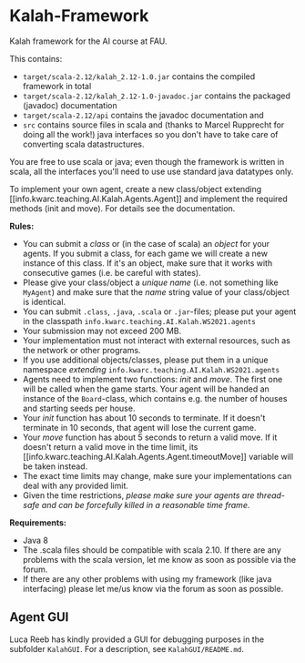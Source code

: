 # Kalah-Framework
Kalah framework for the AI course at FAU.

This contains:
- `target/scala-2.12/kalah_2.12-1.0.jar` contains the compiled framework in total
- `target/scala-2.12/kalah_2.12-1.0-javadoc.jar` contains the packaged (javadoc) documentation
- `target/scala-2.12/api` contains the javadoc documentation and
- `src` contains source files in scala and (thanks to Marcel Rupprecht for doing all the work!) java interfaces so you don't have to take care of converting scala datastructures.

You are free to use scala or java; even though the framework is written in scala, all the interfaces you'll need to use use standard java datatypes only.

To implement your own agent, create a new class/object extending [[info.kwarc.teaching.AI.Kalah.Agents.Agent]]
and implement the required methods (init and move). For details see the documentation.

**Rules:**
- You can submit a *class*  or (in the case of scala) an *object* for your agents. If you submit a class, for each game we will create a new instance of this class. If it's an object, make sure that it works with consecutive games (i.e. be careful with states).
- Please give your class/object a *unique name* (i.e. not something like `MyAgent`) and make sure that the *name* string value of your class/object is identical.
- You can submit `.class`, `.java`, `.scala` or `.jar`-files; please put your agent in the classpath `info.kwarc.teaching.AI.Kalah.WS2021.agents`
- Your submission may not exceed 200 MB.
- Your implementation must not interact with external resources, such as the network or other programs. 
- If you use additional objects/classes, please put them in a unique namespace *extending* `info.kwarc.teaching.AI.Kalah.WS2021.agents`
- Agents need to implement two functions: *init* and *move*. The first one will be called when the game starts. Your agent will be handed an instance of the `Board`-class, which contains e.g. the number of houses and starting seeds per house.
- Your *init* function has  about 10 seconds to terminate. If it doesn't terminate in 10 seconds, that agent will lose the current game.
- Your *move* function has  about 5 seconds to return a valid move. If it doesn't return a valid move in the time limit, its [[info.kwarc.teaching.AI.Kalah.Agents.Agent.timeoutMove]] variable will be taken instead.
- The exact time limits may change, make sure your implementations can deal with any provided limit. 
- Given the time restrictions, *please make sure your agents are thread-safe and can be forcefully killed in a reasonable time frame*.

**Requirements:**
- Java 8
- The .scala files should be compatible with scala 2.10. If there are any problems with the scala version, let me know as soon as possible via the forum.
- If there are any other problems with using my framework (like java interfacing) please let me/us know via the forum as soon as possible.

## Agent GUI
Luca Reeb has kindly provided a GUI for debugging purposes in the subfolder `KalahGUI`. For a description, see `KalahGUI/README.md`.
